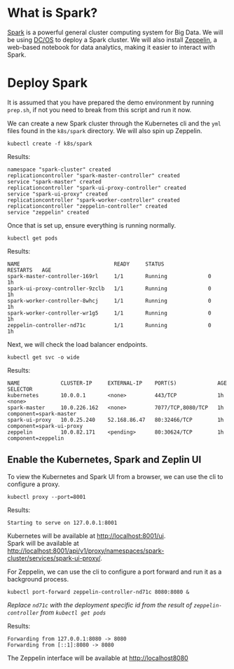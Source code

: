 # What is Spark?

[Spark](https://spark.apache.org/) is a powerful general cluster computing system for Big Data. We will be using [DC/OS](https://dcos.io/) to deploy a Spark cluster. We will also install [Zeppelin](https://zeppelin.apache.org/), a web-based notebook for data analytics, making it easier to interact with Spark.

# Deploy Spark

It is assumed that you have prepared the demo environment by running `prep.sh`, if not you need to break from this script and run it now.

We can create a new Spark cluster through the Kubernetes cli and the `yml` files found in the `k8s/spark` directory. We will also spin up Zeppelin.

```
kubectl create -f k8s/spark
```

Results:

```
namespace "spark-cluster" created
replicationcontroller "spark-master-controller" created
service "spark-master" created
replicationcontroller "spark-ui-proxy-controller" created
service "spark-ui-proxy" created
replicationcontroller "spark-worker-controller" created
replicationcontroller "zeppelin-controller" created
service "zeppelin" created
```

Once that is set up, ensure everything is running normally.

```
kubectl get pods
```

Results:

```
NAME                              READY     STATUS              RESTARTS   AGE
spark-master-controller-169rl     1/1       Running             0          1h
spark-ui-proxy-controller-9zclb   1/1       Running             0          1h
spark-worker-controller-8whcj     1/1       Running             0          1h
spark-worker-controller-wr1g5     1/1       Running             0          1h
zeppelin-controller-nd71c         1/1       Running             0          1h
```

Next, we will check the load balancer endpoints.

```
kubectl get svc -o wide
```

Results:

```
NAME             CLUSTER-IP     EXTERNAL-IP    PORT(S)             AGE       SELECTOR
kubernetes       10.0.0.1       <none>         443/TCP             1h        <none>
spark-master     10.0.226.162   <none>         7077/TCP,8080/TCP   1h        component=spark-master
spark-ui-proxy   10.0.25.240    52.168.86.47   80:32466/TCP        1h        component=spark-ui-proxy
zeppelin         10.0.82.171    <pending>      80:30624/TCP        1h        component=zeppelin
```

## Enable the Kubernetes, Spark and Zeplin UI

To view the Kubernetes and Spark UI from a browser, we can use the cli to configure a proxy.

```
kubectl proxy --port=8001
```

Results:

```
Starting to serve on 127.0.0.1:8001
```

Kubernetes will be available at [http://localhost:8001/ui](http://localhost:8001/ui).  
Spark will be available at [http://localhost:8001/api/v1/proxy/namespaces/spark-cluster/services/spark-ui-proxy/](http://localhost:8001/api/v1/proxy/namespaces/spark-cluster/services/spark-ui-proxy/).

For Zeppelin, we can use the cli to configure a port forward and run it as a background process.

```
kubectl port-forward zeppelin-controller-nd71c 8080:8080 &
```
*Replace `nd71c` with the deployment specific id from the result of `zeppelin-controller` from `kubectl get pods`*

Results:

```
Forwarding from 127.0.0.1:8080 -> 8080
Forwarding from [::1]:8080 -> 8080
```

The Zeppelin interface will be available at [http://localhost8080](http://localhost8080)
